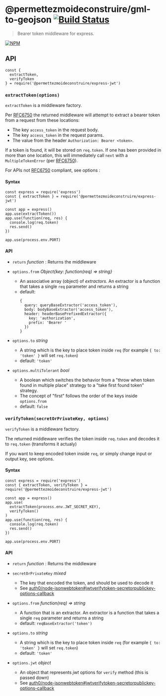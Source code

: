 # @permettezmoideconstruire/gml-to-geojson [![Build Status](https://secure.travis-ci.org/permettez-moi-de-construire/express-jwt.png)](http://travis-ci.org/permettez-moi-de-construire/express-jwt)
> Bearer token middleware for express.

[![NPM](https://nodei.co/npm/@permettezmoideconstruire/express-jwt.png)](https://nodei.co/npm/@permettezmoideconstruire/express-jwt/)

## API

```
const {
  extractToken,
  verifyToken
} = require('@permettezmoideconstruire/express-jwt')
```

### `extractToken(options)`

`extractToken` is a middleware factory.

Per [RFC6750] the returned middleware will attempt to extract a bearer token from a request from these locations:

* The key `access_token` in the request body.
* The key `access_token` in the request params.
* The value from the header `Authorization: Bearer <token>`.

If a token is found, it will be stored on `req.token`. If one has been provided in more than one location, this will immediately call `next` with a `MultipleTokenError` (per [RFC6750]).

For APIs not [RFC6750] compliant, see options :

#### Syntax

```
const express = require('express')
const { extractToken } = require('@permettezmoideconstruire/express-jwt')

const app = express()
app.use(extractToken())
app.use(function(req, res) {
  console.log(req.token)
  res.send()
})

app.use(process.env.PORT)
```

#### API

- `return` _function_ : Returns the middleware

- `options.from` _Object\{key: function(req) => string\}_
  - An associative array (object) of *extractors*. An extractor is a function that takes a single `req` parameter and returns a string
  - default:
    ```
    {
      query: queryBaseExtractor('access_token'),
      body: bodyBaseExtractor('access_token'),
      header: headerBasePrefixedExtractor({
        key: 'authorization',
        prefix: 'Bearer '
      })
    }
    ```

- `options.to` _string_
  - A string which is the key to place token inside `req` (for example `{ to: 'token' }` will set `req.token`)
  - default: `'token'`

- `options.multiTolerant` _bool_
  - A boolean which switches the behavior from a "throw when token found in multiple place" strategy to a "take first found token" strategy.
  - The concept of "first" follows the order of the keys inside `options.from`
  - default: `false`


[RFC6750]: https://xml.resource.org/html/rfc6750

### `verifyToken(secretOrPrivateKey, options)`

`verifyToken` is a middleware factory.

The returned middleware verifies the token inside `req.token` and decodes it to `req.token` (transforms it actualy)

If you want to keep encoded token inside `req`, or simply change input or output key, see options.

#### Syntax

```
const express = require('express')
const { extractToken, verifyToken } = require('@permettezmoideconstruire/express-jwt')

const app = express()
app.use(
  extractToken(process.env.JWT_SECRET_KEY),
  verifyToken()
)
app.use(function(req, res) {
  console.log(req.token)
  res.send()
})

app.use(process.env.PORT)
```

#### API

- `return` _function_ : Returns the middleware

- `secretOrPrivateKey` _mixed_
  - The key that encoded the token, and should be used to decode it
  - See [auth0/node-jsonwebtoken#jwtverifytoken-secretorpublickey-options-callback](https://github.com/auth0/node-jsonwebtoken#jwtverifytoken-secretorpublickey-options-callback)

- `options.from` _function(req) => string_
  - A function that is an extractor. An extractor is a function that takes a single `req` parameter and returns a string
  - default: `reqBaseExtractor('token')`

- `options.to` _string_
  - A string which is the key to place token inside `req` (for example `{ to: 'token' }` will set `req.token`)
  - default: `'token'`

- `options.jwt` _object_
  - An object that represents _jwt_ options for `verify` method (this is passed down)
  - See [auth0/node-jsonwebtoken#jwtverifytoken-secretorpublickey-options-callback](https://github.com/auth0/node-jsonwebtoken#jwtverifytoken-secretorpublickey-options-callback)
